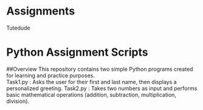 # Assignments
Tutedude
# Python Assignment Scripts

##Overview
This repository contains two simple Python programs created for learning and practice purposes.  
Task1.py : Asks the user for their first and last name, then displays a personalized greeting.
Task2.py : Takes two numbers as input and performs basic mathematical operations (addition, subtraction, multiplication, division).


